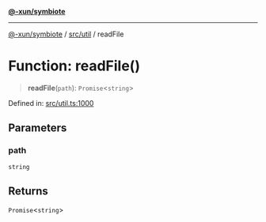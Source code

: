 [**@-xun/symbiote**](../../../README.md)

***

[@-xun/symbiote](../../../README.md) / [src/util](../README.md) / readFile

# Function: readFile()

> **readFile**(`path`): `Promise`\<`string`\>

Defined in: [src/util.ts:1000](https://github.com/Xunnamius/symbiote/blob/28acb7961df65f3e39ec6b549117698f529b083c/src/util.ts#L1000)

## Parameters

### path

`string`

## Returns

`Promise`\<`string`\>
